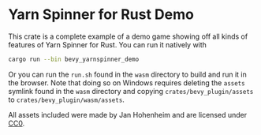 # Yarn Spinner for Rust Demo

This crate is a complete example of a demo game showing off all kinds of features of Yarn Spinner for Rust.
You can run it natively with
```bash
cargo run --bin bevy_yarnspinner_demo
```
Or you can run the `run.sh` found in the `wasm` directory to build and run it in the browser.
Note that doing so on Windows requires deleting the `assets` symlink found in the `wasm` directory and copying `crates/bevy_plugin/assets` to `crates/bevy_plugin/wasm/assets`.

All assets included were made by Jan Hohenheim and are licensed under [CC0](https://creativecommons.org/publicdomain/zero/1.0/).
